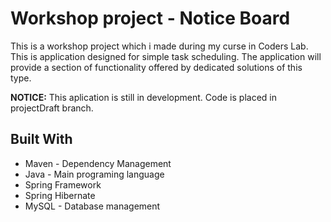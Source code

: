 # Workshop project - Notice Board
This is a workshop project which i made during my curse in Coders Lab. 
This is application designed for simple task scheduling.
The application will provide a section of functionality offered by dedicated solutions of this type.

**NOTICE:** This aplication is still in development. Code is placed in projectDraft branch.

## Built With

* Maven - Dependency Management
* Java - Main programing language
* Spring Framework
* Spring Hibernate
* MySQL - Database management
